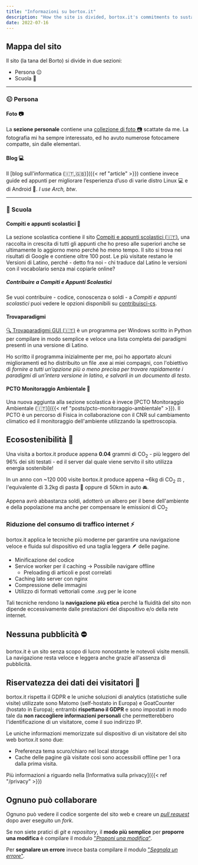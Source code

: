```yaml
---
title: "Informazioni su bortox.it"
description: "How the site is divided, bortox.it's commitments to sustainability and visitor data privacy."
date: 2022-07-16
---
```


## Mappa del sito

Il sito (la tana del Borto) si divide in due sezioni: 
* Persona :neutral_face: 
* Scuola :school_satchel:

---
### :neutral_face: Persona

#### Foto :camera:

La **sezione personale** contiene una [collezione di foto :camera:](https://bortox.it/galleria/) scattate da me. La fotografia mi ha sempre interessato, ed ho avuto numerose fotocamere compatte, sin dalle elementari.

#### Blog 💻

Il [blog sull'informatica (:it:,:uk:)]({{< ref "article" >}}) contiene invece guide ed appunti per migliorare l’esperienza d’uso di varie distro Linux 💻 e di Android 📱. _I use Arch, btw_.

---
### :school_satchel: Scuola

#### Compiti e appunti scolastici :memo:

La sezione scolastica contiene il sito [Compiti e appunti scolastici (:it:)](https://bortox.it/Compiti-scolastici/), una raccolta in crescita di tutti gli appunti che ho preso alle superiori anche se ultimamente lo aggiorno meno perché ho meno tempo. Il sito si trova nei risultati di Google e contiene oltre 100 post. Le più visitate restano le Versioni di Latino, perché - detto fra noi - chi traduce dal Latino le versioni con il vocabolario senza mai copiarle online?

##### Contribuire a Compiti e Appunti Scolastici

Se vuoi contribuire - codice, conoscenza o soldi - a _Compiti e appunti scolastici_ puoi vedere le opzioni disponibili su [contribuisci-cs](https://bortox.it/contribuisci-cs/).


#### Trovaparadigmi

[:mag: Trovaparadigmi GUI (:it:)](https://bortox.it/trovaparadigmi/) è un programma per Windows scritto in Python per compilare in modo semplice e veloce una lista completa dei paradigmi presenti in una versione di Latino.

Ho scritto il programma inizialmente per me, poi ho apportato alcuni miglioramenti ed ho distribuito un file .exe ai miei compagni, con l'obiettivo di _fornire a tutti un’opzione più o meno precisa per trovare rapidamente i paradigmi di un’intera versione in latino, e salvarli in un documento di testo_.

#### PCTO Monitoraggio Ambientale :telescope:

Una nuova aggiunta alla sezione scolastica è invece [PCTO Monitoraggio Ambientale (:it:)]({{< ref "posts/pcto-monitoraggio-ambientale" >}}). Il PCTO è un percorso di Fisica in collaborazione con il CNR sul cambiamento climatico ed il monitoraggio dell'ambiente utilizzando la spettroscopia.

## Ecosostenibilità :deciduous_tree:

Una visita a bortox.it produce appena **0.04** grammi di CO<sub>2</sub> - più leggero del 96% dei siti testati - ed il server dal quale viene servito il sito utilizza energia sostenibile!

<div id="wcb" class="carbonbadge"></div>
<script src="https://unpkg.com/website-carbon-badges@1.1.3/b.min.js" defer></script>

In un anno con ~120 000 visite bortox.it produce appena ~6kg di CO<sub>2</sub> :balance_scale:
, l'equivalente di 3.2kg di pasta :spaghetti: oppure di 50km in auto :oncoming_automobile:.

Appena avrò abbastanza soldi, adotterò un albero per il bene dell'ambiente e della popolazione ma anche per compensare le emissioni di CO<sub>2</sub>

### Riduzione del consumo di traffico internet :zap:

bortox.it applica le tecniche più moderne per garantire una navigazione veloce e fluida sul dispositivo ed una taglia leggera :feather: delle pagine. 

* Minificazione del codice
* Service worker per il caching -> Possibile navigare offline
    * Preloading di articoli e post correlati
* Caching lato server con nginx
* Compressione delle immagini
* Utilizzo di formati vettoriali come .svg per le icone

Tali tecniche rendono la **navigazione più etica** perché la fluidità del sito non dipende eccessivamente dalle prestazioni del dispositivo e/o della rete internet.

## Nessuna pubblicità :no_entry:

bortox.it è un sito senza scopo di lucro nonostante le notevoli visite mensili. La navigazione resta veloce e leggera anche grazie all'assenza di pubblicità. 

## Riservatezza dei dati dei visitatori :eyes:

bortox.it rispetta il GDPR e le uniche soluzioni di analytics (statistiche sulle visite) utilizzate sono Matomo (self-hostato in Europa) e GoatCounter (hostato in Europa); entrambi **rispettano il GDPR** e sono impostati in modo tale da **non raccogliere informazioni personali** che permetterebbero l'identificazione di un visitatore, come il suo indirizzo IP. 

Le uniche informazioni memorizzate sul dispositivo di un visitatore del sito web bortox.it sono due:

* Preferenza tema scuro/chiaro nel local storage
* Cache delle pagine già visitate così sono accessibili offline per 1 ora dalla prima visita.

Più informazioni a riguardo nella [Informativa sulla privacy]({{< ref "/privacy" >}})

## Ognuno può collaborare

Ognuno può vedere il codice sorgente del sito web e creare un [_pull request_](https://docs.github.com/en/pull-requests/collaborating-with-pull-requests/proposing-changes-to-your-work-with-pull-requests/creating-a-pull-request-from-a-fork) dopo aver eseguito un _fork_. 

Se non siete pratici di _git_ e _repository_, il **modo più semplice** per **proporre una modifica** è compilare il modulo ["_Proponi una modifica_"](https://bortox.it/Compiti-scolastici/proponi-modifica.html). 

Per **segnalare un errore** invece basta compilare il modulo ["_Segnala un errore_"](https://bortox.it/Compiti-scolastici/segnala-errore.html).